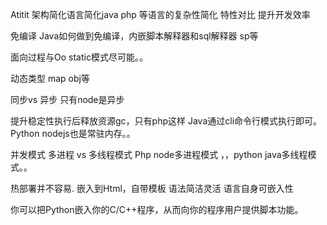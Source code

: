 Atitit 架构简化语言简化java php 等语言的复杂性简化 特性对比 提升开发效率


免编译
Java如何做到免编译，内嵌脚本解释器和sql解释器 sp等

面向过程与Oo
static模式尽可能。。

动态类型  map obj等

同步vs 异步  只有node是异步

提升稳定性执行后释放资源gc，只有php这样
Java通过cli命令行模式执行即可。Python nodejs也是常驻内存。。

并发模式 多进程 vs 多线程模式
Php node多进程模式 ，，python java多线程模式。。

热部署并不容易.
嵌入到Html，自带模板
语法简洁灵活
语言自身可嵌入性

你可以把Python嵌入你的C/C++程序，从而向你的程序用户提供脚本功能。

